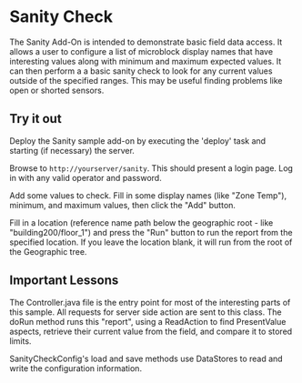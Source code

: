 Sanity Check
============

The Sanity Add-On is intended to demonstrate basic field data access. It allows a user to configure a list of microblock display names that have interesting values along with minimum and maximum expected values. It can then perform a a basic sanity check to look for any current values outside of the specified ranges. This may be useful finding problems like open or shorted sensors.

Try it out
----------

Deploy the Sanity sample add-on by executing the 'deploy' task and starting (if necessary) the server.

Browse to `http://yourserver/sanity`. This should present a login page. Log in with any valid operator and password.

Add some values to check. Fill in some display names (like "Zone Temp"), minimum, and maximum values, then click the "Add" button.

Fill in a location (reference name path below the geographic root - like "building200/floor_1") and press the "Run" button to run the report from the specified location. If you leave the location blank, it will run from the root of the Geographic tree.

Important Lessons
-----------------

The Controller.java file is the entry point for most of the interesting parts of this sample. All requests for server side action are sent to this class. The doRun method runs this "report", using a ReadAction to find PresentValue aspects, retrieve their current value from the field, and compare it to stored limits.

SanityCheckConfig's load and save methods use DataStores to read and write the configuration information.